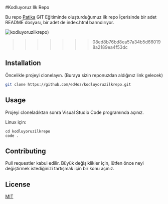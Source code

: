 #Kodluyoruz Ilk Repo

Bu repo [Patika](https://www.patika.dev) GIT Eğitiminde oluşturduğumuz ilk repo İçerisinde bir adet README dosyası, bir adet de index.html barındırıyor.

![kodluyoruzilkrepo](https://user-images.githubusercontent.com/95186490/208917277-53edf985-0cee-475f-b91d-747b384ac756.png))
>>>>>>> 08ed8b76bd8ea57a34b5d660198a2189ea4f53dc

## Installation

Öncelikle projeyi clonelayın. (Buraya sizin reponuzdan aldığınız link gelecek)

```bash
git clone https://github.com/ed4oz/kodluyoruzilkrepo.git
```

## Usage

Projeyi cloneladıktan sonra Visual Studio Code programında açınız.

Linux için:
```linux
cd kodluyoruzilkrepo
code .
```

## Contributing
Pull requestler kabul edilir. Büyük değişiklikler için, lütfen önce neyi değiştirmek istediğinizi tartışmak için bir konu açınız.


## License
[MIT](https://choosealicense.com/licenses/mit/)

